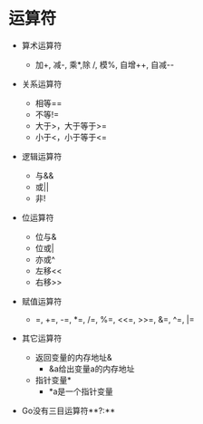 # 运算符

* 算术运算符
  * 加+, 减-, 乘*,除 /, 模%, 自增++, 自减--
* 关系运算符
  * 相等==
  * 不等!=
  * 大于>，大于等于>=
  * 小于<，小于等于<=
* 逻辑运算符
  * 与&&
  * 或||
  * 非!
* 位运算符
  * 位与&
  * 位或|
  * 亦或^
  * 左移<<
  * 右移>>
* 赋值运算符
  * =, +=, -=, *=, /=, %=, <<=, >>=, &=, ^=, |=
* 其它运算符
  * 返回变量的内存地址&
    * &a给出变量a的内存地址
  * 指针变量*
    * *a是一个指针变量

* Go没有三目运算符**?:**

